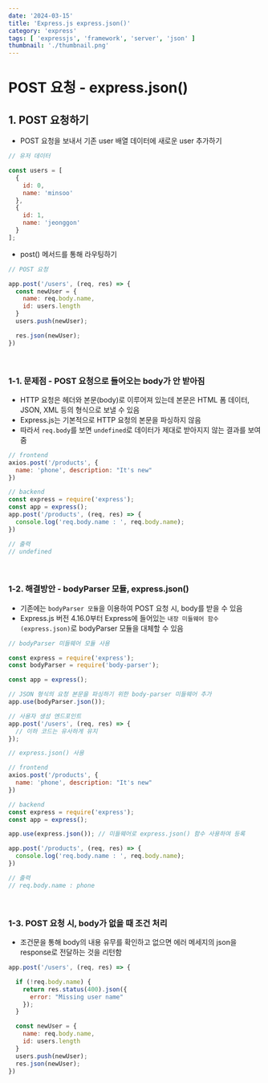 ```yaml
---
date: '2024-03-15'
title: 'Express.js express.json()'
category: 'express'
tags: [ 'expressjs', 'framework', 'server', 'json' ]
thumbnail: './thumbnail.png'
---
```


# POST 요청 - express.json()

## 1. POST 요청하기

- POST 요청을 보내서 기존 user 배열 데이터에 새로운 user 추가하기

```js
// 유저 데이터

const users = [
  {
    id: 0,
    name: 'minsoo'
  },
  {
    id: 1,
    name: 'jeonggon'
  }
];
```

- post() 메서드를 통해 라우팅하기

```js
// POST 요청

app.post('/users', (req, res) => {
  const newUser = {
    name: req.body.name,
    id: users.length
  }
  users.push(newUser);

  res.json(newUser);
})
```

<br/>

### 1-1. 문제점 - POST 요청으로 들어오는 body가 안 받아짐

- HTTP 요청은 헤더와 본문(body)로 이루어져 있는데 본문은 HTML 폼 데이터, JSON, XML 등의 형식으로 보낼 수 있음
- Express.js는 기본적으로 HTTP 요청의 본문을 파싱하지 않음
- 따라서 `req.body`를 보면 `undefined`로 데이터가 제대로 받아지지 않는 결과를 보여줌

```js
// frontend
axios.post('/products', {
  name: 'phone', description: "It's new"
})

// backend
const express = require('express');
const app = express();
app.post('/products', (req, res) => {
  console.log('req.body.name : ', req.body.name);
})

// 출력
// undefined
```

<br/>

### 1-2. 해결방안 - bodyParser 모듈, express.json()

- 기존에는 `bodyParser 모듈`을 이용하여 POST 요청 시, body를 받을 수 있음
- Express.js 버전 4.16.0부터 Express에 들어있는 `내장 미들웨어 함수(express.json)`로 bodyParser 모듈을 대체할 수 있음

```js
// bodyParser 미들웨어 모듈 사용

const express = require('express');
const bodyParser = require('body-parser');

const app = express();

// JSON 형식의 요청 본문을 파싱하기 위한 body-parser 미들웨어 추가
app.use(bodyParser.json());

// 사용자 생성 엔드포인트
app.post('/users', (req, res) => {
  // 이하 코드는 유사하게 유지
});
```

```js
// express.json() 사용

// frontend
axios.post('/products', {
  name: 'phone', description: "It's new"
})

// backend
const express = require('express');
const app = express();

app.use(express.json()); // 미들웨어로 express.json() 함수 사용하여 등록

app.post('/products', (req, res) => {
  console.log('req.body.name : ', req.body.name);
})

// 출력
// req.body.name : phone
```

<br/>

### 1-3. POST 요청 시, body가 없을 때 조건 처리

- 조건문을 통해 body의 내용 유무를 확인하고 없으면 에러 메세지의 json을 response로 전달하는 것을 리턴함

```js
app.post('/users', (req, res) => {

  if (!req.body.name) {
    return res.status(400).json({
      error: "Missing user name"
    });
  }

  const newUser = {
    name: req.body.name,
    id: users.length
  }
  users.push(newUser);
  res.json(newUser);
})
```

[//]: # (---)

[//]: # ()

[//]: # (## Source)

[//]: # ()

[//]: # (- [<>]&#40;<>&#41;)

